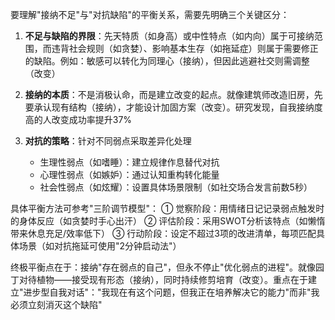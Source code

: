 要理解"接纳不足"与"对抗缺陷"的平衡关系，需要先明确三个关键区分：

1. **不足与缺陷的界限**：先天特质（如身高）或中性特点（如内向）属于可接纳范围，而违背社会规则（如贪婪）、影响基本生存（如拖延症）则属于需要修正的缺陷。例如：敏感可以转化为同理心（接纳），但因此逃避社交则需调整（改变）

2. **接纳的本质**：不是消极认命，而是建立改变的起点。就像建筑师改造旧房，先要承认现有结构（接纳），才能设计加固方案（改变）。研究发现，自我接纳度高的人改变成功率提升37%

3. **对抗的策略**：针对不同弱点采取差异化处理
   - 生理性弱点（如嗜睡）：建立规律作息替代对抗
   - 心理性弱点（如嫉妒）：通过认知重构转化能量
   - 社会性弱点（如炫耀）：设置具体场景限制（如社交场合发言前数5秒）

具体平衡方法可参考"三阶调节模型"：
① 觉察阶段：用情绪日记记录弱点触发时的身体反应（如贪婪时手心出汗）
② 评估阶段：采用SWOT分析该特点（如懒惰带来休息充足/效率低下）
③ 行动阶段：设定不超过3项的改进清单，每项匹配具体场景（如对抗拖延可使用"2分钟启动法"）

终极平衡点在于：接纳"存在弱点的自己"，但永不停止"优化弱点的进程"。就像园丁对待植物——接受现有形态（接纳），同时持续修剪培育（改变）。重点在于建立"进步型自我对话"："我现在有这个问题，但我正在培养解决它的能力"而非"我必须立刻消灭这个缺陷"